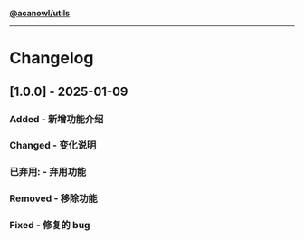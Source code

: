 [**@acanowl/utils**](../README.md)

***

# Changelog

## [1.0.0] - 2025-01-09

### Added - 新增功能介绍

### Changed - 变化说明

### 已弃用: - 弃用功能

### Removed - 移除功能

### Fixed - 修复的 bug
